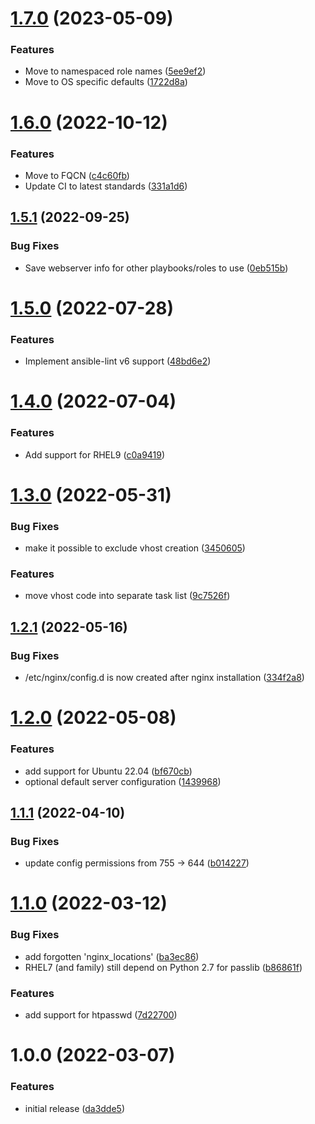 # [1.7.0](https://github.com/de-it-krachten/ansible-role-nginx/compare/v1.6.0...v1.7.0) (2023-05-09)


### Features

* Move to namespaced role names ([5ee9ef2](https://github.com/de-it-krachten/ansible-role-nginx/commit/5ee9ef2d58f244ab42f95d9bb818aa3aad2cb1ea))
* Move to OS specific defaults ([1722d8a](https://github.com/de-it-krachten/ansible-role-nginx/commit/1722d8a4e2578a0f3966a0df6c0b7f41ca0b28aa))

# [1.6.0](https://github.com/de-it-krachten/ansible-role-nginx/compare/v1.5.1...v1.6.0) (2022-10-12)


### Features

* Move to FQCN ([c4c60fb](https://github.com/de-it-krachten/ansible-role-nginx/commit/c4c60fb071edf56a39cb36b10a89d09d358852e5))
* Update CI to latest standards ([331a1d6](https://github.com/de-it-krachten/ansible-role-nginx/commit/331a1d6037c8de27078c601cdd0bc60dc3fa8b7d))

## [1.5.1](https://github.com/de-it-krachten/ansible-role-nginx/compare/v1.5.0...v1.5.1) (2022-09-25)


### Bug Fixes

* Save webserver info for other playbooks/roles to use ([0eb515b](https://github.com/de-it-krachten/ansible-role-nginx/commit/0eb515b151e289475ec868c5c9303b7afae4e819))

# [1.5.0](https://github.com/de-it-krachten/ansible-role-nginx/compare/v1.4.0...v1.5.0) (2022-07-28)


### Features

* Implement ansible-lint v6 support ([48bd6e2](https://github.com/de-it-krachten/ansible-role-nginx/commit/48bd6e2ed24379d0c60fab8c75361de48ef524e7))

# [1.4.0](https://github.com/de-it-krachten/ansible-role-nginx/compare/v1.3.0...v1.4.0) (2022-07-04)


### Features

* Add support for RHEL9 ([c0a9419](https://github.com/de-it-krachten/ansible-role-nginx/commit/c0a9419397445d5a8bed03509c384134d600dfc1))

# [1.3.0](https://github.com/de-it-krachten/ansible-role-nginx/compare/v1.2.1...v1.3.0) (2022-05-31)


### Bug Fixes

* make it possible to exclude vhost creation ([3450605](https://github.com/de-it-krachten/ansible-role-nginx/commit/34506058c5b65837a76814302dacc7a59b6fb68a))


### Features

* move vhost code into separate task list ([9c7526f](https://github.com/de-it-krachten/ansible-role-nginx/commit/9c7526f93bc21df4845a1fa0a5c94a652e23f0e0))

## [1.2.1](https://github.com/de-it-krachten/ansible-role-nginx/compare/v1.2.0...v1.2.1) (2022-05-16)


### Bug Fixes

* /etc/nginx/config.d is now created after nginx installation ([334f2a8](https://github.com/de-it-krachten/ansible-role-nginx/commit/334f2a8a345a44f2255c2ccce29fbe810b4139b0))

# [1.2.0](https://github.com/de-it-krachten/ansible-role-nginx/compare/v1.1.1...v1.2.0) (2022-05-08)


### Features

* add support for Ubuntu 22.04 ([bf670cb](https://github.com/de-it-krachten/ansible-role-nginx/commit/bf670cb9292ee2789b36756763378e97a9563812))
* optional default server configuration ([1439968](https://github.com/de-it-krachten/ansible-role-nginx/commit/1439968887c2693e092f881d83b3551cb278d4fd))

## [1.1.1](https://github.com/de-it-krachten/ansible-role-nginx/compare/v1.1.0...v1.1.1) (2022-04-10)


### Bug Fixes

* update config permissions from 755 -> 644 ([b014227](https://github.com/de-it-krachten/ansible-role-nginx/commit/b01422796f7b3439386cda40f12904c13ba8a744))

# [1.1.0](https://github.com/de-it-krachten/ansible-role-nginx/compare/v1.0.0...v1.1.0) (2022-03-12)


### Bug Fixes

* add forgotten 'nginx_locations' ([ba3ec86](https://github.com/de-it-krachten/ansible-role-nginx/commit/ba3ec862069f25665afd4b3a08712a74ac5603cc))
* RHEL7 (and family) still depend on Python 2.7 for passlib ([b86861f](https://github.com/de-it-krachten/ansible-role-nginx/commit/b86861f4c09c253900b79044f642092303b8c6e0))


### Features

* add support for htpasswd ([7d22700](https://github.com/de-it-krachten/ansible-role-nginx/commit/7d2270083b5ad6b7c6362f5fe16e49b8ae447e0f))

# 1.0.0 (2022-03-07)


### Features

* initial release ([da3dde5](https://github.com/de-it-krachten/ansible-role-nginx/commit/da3dde5ef53c7e9d07ab02cbc81d3278eeb7d784))

